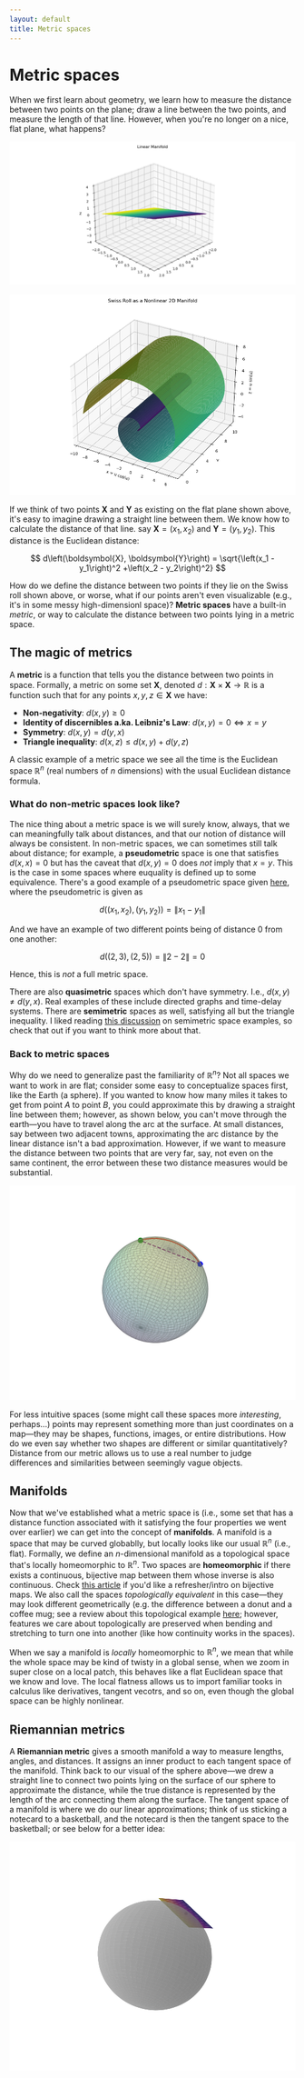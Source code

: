 ```yaml
---
layout: default
title: Metric spaces
---
```


# Metric spaces

When we first learn about geometry, we learn how to measure the distance between two points on the plane; draw a line between the two points, and measure the length of that line. However, when you're no longer on a nice, flat plane, what happens? 

![linear manifold](/assets/linear_manifold_example.png)

![nonlinear manifold](/assets/nonlinear_manifold_example.png)

If we think of two points $\boldsymbol{X}$ and $\boldsymbol{Y}$ as existing on the flat plane shown above, it's easy to imagine drawing a straight line between them. We know how to calculate the distance of that line. say $\boldsymbol{X} = \left(x_1, x_2\right)$ and $\boldsymbol{Y} = \left(y_1, y_2\right)$. This distance is the Euclidean distance:

$$
d\left(\boldsymbol{X}, \boldsymbol{Y}\right) = \sqrt{\left(x_1 - y_1\right)^2 +\left(x_2 - y_2\right)^2}
$$

How do we define the distance between two points if they lie on the Swiss roll shown above, or worse, what if our points aren't even visualizable (e.g., it's in some messy high-dimensionl space)? **Metric spaces** have a built-in _metric_, or way to calculate the distance between two points lying in a metric space. 

## The magic of metrics

A **metric** is a function that tells you the distance between two points in space. Formally, a metric on some set $\boldsymbol{X}$, denoted $d: \boldsymbol{X}\times\boldsymbol{X} \rightarrow \mathbb{R}$ is a function such that for any points $x,y,z\in\boldsymbol{X}$ we have:
- **Non-negativity**: $d(x,y)\geq{0}$
- **Identity of discernibles a.ka. Leibniz's Law**: $d(x,y) = 0 \Longleftrightarrow x = y$
- **Symmetry**: $d(x,y) = d(y,x)$
- **Triangle inequality**: $d(x,z) \leq d(x,y) + d(y,z)$

A classic example of a metric space we see all the time is the Euclidean space $\mathbb{R}^n$ (real numbers of $n$ dimensions) with the usual Euclidean distance formula. 

### What do non-metric spaces look like?

The nice thing about a metric space is we will surely know, always, that we can meaningfully talk about distances, and that our notion of distance will always be consistent. In non-metric spaces, we can sometimes still talk about distance; for example, a **pseudometric** space is one that satisfies $d(x,x) = 0$ but has the caveat that $d(x,y) = 0$ does _not_ imply that $x = y$. This is the case in some spaces where euquality is defined up to some equivalence. There's a good example of a pseudometric space given [here](https://planetmath.org/exampleofpseudometricspace), where the pseudometric is given as 

$$
d((x_1,x_2), (y_1, y_2)) = \|x_1 - y_1\|
$$

And we have an example of two different points being of distance 0 from one another:

$$
d((2,3), (2,5)) = \|2 - 2\| = 0
$$

Hence, this is _not_ a full metric space. 

There are also **quasimetric** spaces which don't have symmetry. I.e., $d(x,y) \neq d(y,x)$. Real examples of these include directed graphs and time-delay systems. There are **semimetric** spaces as well, satisfying all but the triangle inequality. I liked reading [this discussion](https://math.stackexchange.com/questions/971068/give-3-different-examples-of-semi-metric-spaces-which-are-not-metric-spaces) on semimetric space examples, so check that out if you want to think more about that. 

### Back to metric spaces

Why do we need to generalize past the familiarity of $\mathbb{R}^n$? Not all spaces we want to work in are flat; consider some easy to conceptualize spaces first, like the Earth (a sphere). If you wanted to know how many miles it takes to get from point $A$ to point $B$, you could approximate this by drawing a straight line between them; however, as shown below, you can't move through the earth&mdash;you have to travel along the arc at the surface. At small distances, say between two adjacent towns, approximating the arc distance by the linear distance isn't a bad approximation. However, if we want to measure the distance between two points that are very far, say, not even on the same continent, the error between these two distance measures would be substantial. 

![Sphere distances](/assets/sphere_distances_visual.png)

For less intuitive spaces (some might call these spaces more _interesting_, perhaps...) points may represent something more than just coordinates on a map&mdash;they may be shapes, functions, images, or entire distributions. How do we even say whether two shapes are different or similar quantitatively? Distance from our metric allows us to use a real number to judge differences and similarities between seemingly vague objects. 

## Manifolds

Now that we've established what a metric space is (i.e., some set that has a distance function associated with it satisfying the four properties we went over earlier) we can get into the concept of **manifolds**. A manifold is a space that may be curved globablly, but locally looks like our usual $\mathbb{R}^n$ (i.e., flat). Formally, we define an $n$-dimensional manifold as a topological space that's locally homeomorphic to $\mathbb{R}^n$. Two spaces are **homeomorphic** if there exists a continuous, bijective map between them whose inverse is also continuous. Check [this article](https://www.cuemath.com/algebra/bijective-function/) if you'd like a refresher/intro on bijective maps. We also call the spaces _topologically equivalent_ in this case&mdash;they may look different geometrically (e.g. the difference between a donut and a coffee mug; see a review about this topological example [here](https://www.youtube.com/watch?v=IxAwhW4gP_c); however, features we care about topologically are preserved when bending and stretching to turn one into another (like how continuity works in the spaces). 

When we say a manifold is _locally_ homeomorphic to $\mathbb{R}^n$, we mean that while the whole space may be kind of twisty in a global sense, when we zoom in super close on a local patch, this behaves like a flat Euclidean space that we know and love. The local flatness allows us to import familiar tooks in calculus like derivatives, tangent vecotrs, and so on, even though the global space can be highly nonlinear. 

## Riemannian metrics

A **Riemannian metric** gives a smooth manifold a way to measure lengths, angles, and distances. It assigns an inner product to each tangent space of the manifold. Think back to our visual of the sphere above&mdash;we drew a straight line to connect two points lying on the surface of our sphere to approximate the distance, while the true distance is represented by the length of the arc connecting them along the surface. The tangent space of a manifold is where we do our linear approximations; think of us sticking a notecard to a basketball, and the notecard is then the tangent space to the basketball; or see below for a better idea: 

![Tangent space of a nonlinear manifold](/assets/tangent_space_manifold_visual.png)











